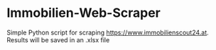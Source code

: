 # Immobilien-Web-Scraper

Simple Python script for scraping https://www.immobilienscout24.at. Results will be saved in an .xlsx file
